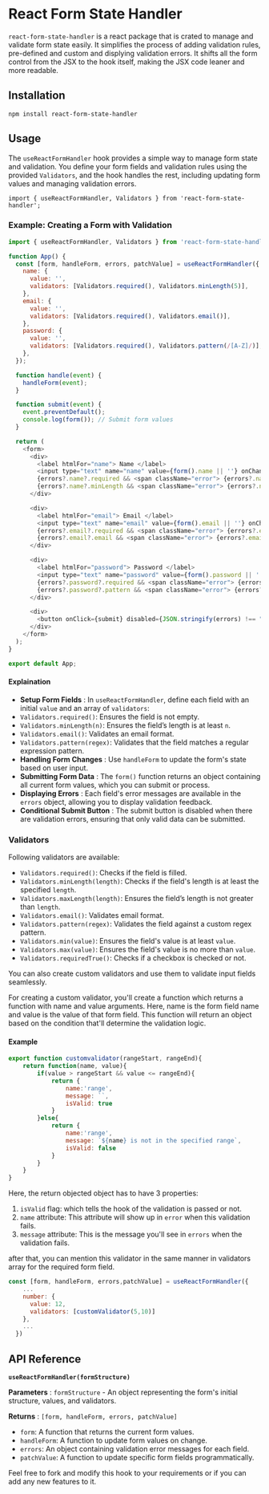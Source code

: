 # React Form State Handler

`react-form-state-handler` is a react package that is crated to manage and validate form state easily. It simplifies the process of adding validation rules, pre-defined and custom and displying validation errors. It shifts all the form control from the JSX to the hook itself, making the JSX code leaner and more readable. 

## Installation

```
npm install react-form-state-handler
```

## Usage

The `useReactFormHandler` hook provides a simple way to manage form state and validation. You define your form fields and validation rules using the provided `Validators`, and the hook handles the rest, including updating form values and managing validation errors.

```
import { useReactFormHandler, Validators } from 'react-form-state-handler';
```

### Example: Creating a Form with Validation

```javascript
import { useReactFormHandler, Validators } from 'react-form-state-handler';

function App() {
  const [form, handleForm, errors, patchValue] = useReactFormHandler({
    name: {
      value: '',
      validators: [Validators.required(), Validators.minLength(5)],
    },
    email: {
      value: '',
      validators: [Validators.required(), Validators.email()],
    },
    password: {
      value: '',
      validators: [Validators.required(), Validators.pattern(/[A-Z]/)],
    },
  });

  function handle(event) {
    handleForm(event);
  }

  function submit(event) {
    event.preventDefault();
    console.log(form()); // Submit form values
  }

  return (
    <form>
      <div>
        <label htmlFor="name"> Name </label>
        <input type="text" name="name" value={form().name || ''} onChange={handle} /> <br />
        {errors?.name?.required && <span className="error"> {errors?.name?.required} </span>} <br />
        {errors?.name?.minLength && <span className="error"> {errors?.name?.minLength} </span>}
      </div>

      <div>
        <label htmlFor="email"> Email </label>
        <input type="text" name="email" value={form().email || ''} onChange={handle} /> <br />
        {errors?.email?.required && <span className="error"> {errors?.email?.required} </span>} <br />
        {errors?.email?.email && <span className="error"> {errors?.email?.email} </span>}
      </div>

      <div>
        <label htmlFor="password"> Password </label>
        <input type="text" name="password" value={form().password || ''} onChange={handle} /> <br />
        {errors?.password?.required && <span className="error"> {errors?.password?.required} </span>} <br />
        {errors?.password?.pattern && <span className="error"> {errors?.password?.pattern} </span>}
      </div>

      <div>
        <button onClick={submit} disabled={JSON.stringify(errors) !== "{}"}> Submit </button>
      </div>
    </form>
  );
}

export default App;

```


#### Explaination

* **Setup Form Fields** : In `useReactFormHandler`, define each field with an initial `value` and an array of `validators`:
* `Validators.required()`: Ensures the field is not empty.
* `Validators.minLength(n)`: Ensures the field’s length is at least `n`.
* `Validators.email()`: Validates an email format.
* `Validators.pattern(regex)`: Validates that the field matches a regular expression pattern.
* **Handling Form Changes** : Use `handleForm` to update the form's state based on user input.
* **Submitting Form Data** : The `form()` function returns an object containing all current form values, which you can submit or process.
* **Displaying Errors** : Each field's error messages are available in the `errors` object, allowing you to display validation feedback.
* **Conditional Submit Button** : The submit button is disabled when there are validation errors, ensuring that only valid data can be submitted.

### Validators

Following validators are available:

* `Validators.required()`: Checks if the field is filled.
* `Validators.minLength(length)`: Checks if the field's length is at least the specified `length`.
* `Validators.maxLength(length)`: Ensures the field’s length is not greater than `length`.
* `Validators.email()`: Validates email format.
* `Validators.pattern(regex)`: Validates the field against a custom regex pattern.
* `Validators.min(value)`: Ensures the field's value is at least `value`.
* `Validators.max(value)`: Ensures the field's value is no more than `value`.
* `Validators.requiredTrue()`: Checks if a checkbox is checked or not.

You can also create custom validators and use them to validate input fields seamlessly.

For creating a custom validator, you'll create a function which returns a function with name and value arguments. Here, name is the form field name and value is the value of that form field. This function will return an object based on the condition that'll determine the validation logic.

#### Example

```javascript
export function customvalidator(rangeStart, rangeEnd){
    return function(name, value){
        if(value > rangeStart && value <= rangeEnd){
            return {
                name:'range',
                message: ``,
                isValid: true
            }
        }else{
            return {
                name:'range',
                message: `${name} is not in the specified range`,
                isValid: false
            }
        }
    }
}
```


Here, the return objected object has to have 3 properties:

1. `isValid` flag: which tells the hook of the validation is passed or not.
2. `name` attribute: This attribute will show up in `error` when this validation fails.
3. `message` attribute: This is the message you'll see in `errors` when the validation fails.

after that, you can mention this validator in the same manner in validators array for the required form field.

```javascript
const [form, handleForm, errors,patchValue] = useReactFormHandler({
    ...
    number: {
      value: 12,
      validators: [customValidator(5,10)]
    },
    ...
  })
```


## API Reference

**`useReactFormHandler(formStructure)`**

**Parameters** : `formStructure` - An object representing the form's initial structure, values, and validators.

**Returns** : `[form, handleForm, errors, patchValue]`

* `form`: A function that returns the current form values.
* `handleForm`: A function to update form values on change.
* `errors`: An object containing validation error messages for each field.
* `patchValue`: A function to update specific form fields programmatically.


Feel free to fork and modify this hook to your requirements or if you can add any new features to it.
